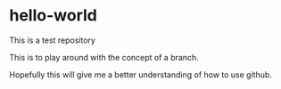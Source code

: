 # hello-world
This is a test repository

This is to play around with the concept of a branch.

Hopefully this will give me a better understanding of how to use github.
